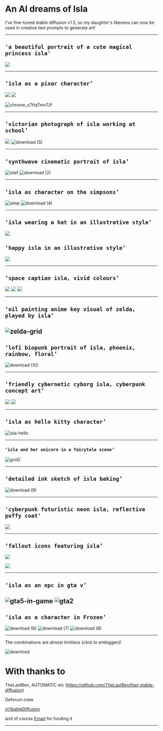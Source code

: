 # An AI dreams of Isla
I've fine-tuned stable diffusion v1.5, so my daughter's likeness can now be used in creative text prompts to generate art!

----------

## `'a beautiful portrait of a cute magical princess isla'`

![](https://paper-attachments.dropboxusercontent.com/s_4CA7879DFC94C70670B62BC56CEAECFF9631B09CE8EA1AF056EA901EF99BFBA7_1667443626875_image.png)



----------
## `‘isla as a pixar character’`

![](https://paper-attachments.dropboxusercontent.com/s_4CA7879DFC94C70670B62BC56CEAECFF9631B09CE8EA1AF056EA901EF99BFBA7_1667443988180_image.png)
![](https://paper-attachments.dropboxusercontent.com/s_4CA7879DFC94C70670B62BC56CEAECFF9631B09CE8EA1AF056EA901EF99BFBA7_1667444000241_image.png)

![chrome_s7HqTmn7Jf](https://user-images.githubusercontent.com/7074964/199657841-3e1749bd-af46-4ae3-ae3a-d13a4902e643.jpg)

----------

## `‘victorian photograph of isla working at school’`

![](https://paper-attachments.dropboxusercontent.com/s_4CA7879DFC94C70670B62BC56CEAECFF9631B09CE8EA1AF056EA901EF99BFBA7_1667444532840_00377-218899951-victorian+photograph+of+islabarrass+working+at+school+highly+detailed+sharp+focus+Trending+on+Artstation+HQ+deviantart+art.png)
![download (5)](https://user-images.githubusercontent.com/7074964/199646818-d0e42880-bc83-4389-8ca5-094efed3dc10.png)

----------

## `‘synthwave cinematic portrait of isla’`

![isla1](https://user-images.githubusercontent.com/7074964/199643109-9638ea3c-346a-485b-ac26-f11dcc29c5d8.png)
![download (2)](https://user-images.githubusercontent.com/7074964/199644453-03f31043-2d85-4bd4-bc44-70f109922512.png)


----------

## `‘isla as character on the simpsons’`
![simp](https://user-images.githubusercontent.com/7074964/199645544-7b5b0722-c99f-41d1-99e3-acf8b34af8f0.png)
![download (4)](https://user-images.githubusercontent.com/7074964/199645633-743cf0c9-c2c7-4fae-8e99-a973385abeb5.png)

----------

## `‘isla wearing a hat in an illustrative style’`

![](https://paper-attachments.dropboxusercontent.com/s_4CA7879DFC94C70670B62BC56CEAECFF9631B09CE8EA1AF056EA901EF99BFBA7_1667444327065_image.png)

## `‘happy isla in an illustrative style’`

![](https://paper-attachments.dropboxusercontent.com/s_4CA7879DFC94C70670B62BC56CEAECFF9631B09CE8EA1AF056EA901EF99BFBA7_1667444339275_image.png)


----------

## `‘space captian isla, vivid colours’`

![](https://paper-attachments.dropboxusercontent.com/s_4CA7879DFC94C70670B62BC56CEAECFF9631B09CE8EA1AF056EA901EF99BFBA7_1667443564032_file.png)
![](https://paper-attachments.dropboxusercontent.com/s_4CA7879DFC94C70670B62BC56CEAECFF9631B09CE8EA1AF056EA901EF99BFBA7_1667443890597_file.png)
![](https://paper-attachments.dropboxusercontent.com/s_4CA7879DFC94C70670B62BC56CEAECFF9631B09CE8EA1AF056EA901EF99BFBA7_1667443925981_file.png)

---------

## `‘oil painting anime key visual of zelda, played by isla’`
![zelda-grid](https://user-images.githubusercontent.com/7074964/199646476-4b131666-7af8-49c6-9abf-dd8155559841.jpg)
----------

## `‘lofi biopunk portrait of isla, phoenix, rainbow, floral’`
![download (10)](https://user-images.githubusercontent.com/7074964/199654056-9efb57da-0369-4a9c-a1a2-2993b9bb9b24.png)





----------


## `‘friendly cybernetic cyborg isla, cyberpunk concept art’`

![](https://paper-attachments.dropboxusercontent.com/s_4CA7879DFC94C70670B62BC56CEAECFF9631B09CE8EA1AF056EA901EF99BFBA7_1667443571784_image.png)
![](https://paper-attachments.dropboxusercontent.com/s_4CA7879DFC94C70670B62BC56CEAECFF9631B09CE8EA1AF056EA901EF99BFBA7_1667443582467_image.png)

----------

## `‘isla as hello kitty character’`
![isla-hello](https://user-images.githubusercontent.com/7074964/199647756-d3c24683-26e3-443f-b0fd-3aa294963de1.png)

----------

### `‘isla and her unicorn in a fairytale scene’`

![grid2](https://user-images.githubusercontent.com/7074964/199642316-2d76a2ee-2bac-4151-a7d6-3540995d67c9.jpg)


----------

## `‘detailed ink sketch of isla baking’`
![download (9)](https://user-images.githubusercontent.com/7074964/199651802-fb37552b-a986-455e-83fd-fe237cda624f.png)

----------

## `'cyberpunk futuristic neon isla, reflective puffy coat'`

![](https://paper-attachments.dropboxusercontent.com/s_4CA7879DFC94C70670B62BC56CEAECFF9631B09CE8EA1AF056EA901EF99BFBA7_1667443591302_image.png)

----------

## `‘fallout icons featuring isla’`
![](https://paper-attachments.dropboxusercontent.com/s_4CA7879DFC94C70670B62BC56CEAECFF9631B09CE8EA1AF056EA901EF99BFBA7_1667444189616_image.png)

![](https://paper-attachments.dropboxusercontent.com/s_4CA7879DFC94C70670B62BC56CEAECFF9631B09CE8EA1AF056EA901EF99BFBA7_1667444173317_image.png)

----------

## `‘isla as an npc in gta v’`
![gta5-in-game](https://user-images.githubusercontent.com/7074964/199644296-4c869ee8-9e98-4b9d-842b-2972b058c3c3.png)
![gta2](https://user-images.githubusercontent.com/7074964/199644631-1e03d75f-853c-4ecd-b6de-7d47e649464d.png)
----------

## `‘isla as a character in Frozen’`
![download (6)](https://user-images.githubusercontent.com/7074964/199649246-2df4a94f-2539-46c7-ac49-2515c0fc5a31.png)
![download (7)](https://user-images.githubusercontent.com/7074964/199649278-a8a26a2b-c4fd-4f9e-b897-7d0eb4f11d1d.png)
![download (8)](https://user-images.githubusercontent.com/7074964/199649335-a420e086-c5c3-42e3-9c22-c5b47a5b51dc.png)


----------

The combinations are almost limitless (click to embiggen)!

![download](https://user-images.githubusercontent.com/7074964/199642104-ceca1b75-9baf-464e-b142-a4545e9dc2eb.jpg)

# With thanks to
TheLastBen, AUTOMATIC etc (https://github.com/TheLastBen/fast-stable-diffusion)

Deforum crew

[/r/StableDiffusion](https://old.reddit.com/r/StableDiffusion)

and of course [Emad](https://twitter.com/EMostaque) for funding it

----------


